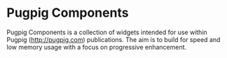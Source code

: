 Pugpig Components
=================

Pugpig Components is a collection of widgets intended for use within Pugpig (http://pugpig.com) publications. The aim is to build for speed and low memory usage with a focus on progressive enhancement.
